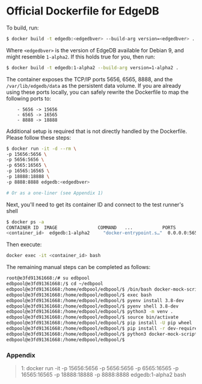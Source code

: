 Official Dockerfile for EdgeDB
==============================

To build, run:

```bash
$ docker build -t edgedb:<edgedbver> --build-arg version=<edgedbver> .
```

Where `<edgedbver>` is the version of EdgeDB available for Debian 9, and
might resemble `1-alpha2`. If this holds true for you, then run:

```bash
$ docker build -t edgedb:1-alpha2 --build-arg version=1-alpha2 .
```

The container exposes the TCP/IP ports 5656, 6565, 8888, and the `/var/lib/edgedb/data`
as the persistent data volume. If you are already using these ports locally,
you can safely rewrite the Dockerfile to map the following ports to:
```
    - 5656 -> 15656
    - 6565 -> 16565
    - 8888 -> 18888
```

Additional setup is required that is not directly handled by the Dockerfile. Please
follow these steps:

```bash
$ docker run -it -d --rm \
-p 15656:5656 \
-p 5656:5656 \
-p 6565:16565 \
-p 16565:16565 \
-p 18888:18888 \
-p 8888:8888 edgedb:<edgedbver>

# Or as a one-liner (see Appendix 1)
```

Next, you'll need to get its container ID and connect to the test runner's shell
```bash
$ docker ps -a
CONTAINER ID  IMAGE               COMMAND   ...           PORTS                       NAMES
<container_id>  edgedb:1-alpha2     "docker-entrypoint.s…"  0.0.0.0:5656->5656/tcp,...  competent_panini
```
Then execute:
```bash
docker exec -it <container_id> bash
```
The remaining manual steps can be completed as follows:
```bash
root@e3fd91361668:/# su edbpool 
edbpool@e3fd91361668:/$ cd ~/edbpool
edbpool@e3fd91361668:/home/edbpool/edbpool/$ /bin/bash docker-mock-scripts/phase_1/pyenv_installer.sh
edbpool@e3fd91361668:/home/edbpool/edbpool/$ exec bash
edbpool@e3fd91361668:/home/edbpool/edbpool/$ pyenv install 3.8-dev
edbpool@e3fd91361668:/home/edbpool/edbpool/$ pyenv shell 3.8-dev
edbpool@e3fd91361668:/home/edbpool/edbpool/$ python3 -m venv .
edbpool@e3fd91361668:/home/edbpool/edbpool/$ source bin/activate
edbpool@e3fd91361668:/home/edbpool/edbpool/$ pip install -U pip wheel
edbpool@e3fd91361668:/home/edbpool/edbpool/$ pip install -r dev-requirements.txt
edbpool@e3fd91361668:/home/edbpool/edbpool/$ python3 docker-mock-scripts/phase_2/rpc-server.py "docker-mock-scripts/config.json"
edbpool@e3fd91361668:/home/edbpool/edbpool/$ 
```

### Appendix
> 1: docker run -it -p 15656:5656 -p 5656:5656 -p 6565:16565 -p 16565:16565 -p 18888:18888 -p 8888:8888 edgedb:1-alpha2 bash
<!--
### Markup Junk
edbpool@e3fd91361668:/home/edbpool/edbpool/$ 
edbpool@e3fd91361668:/home/edbpool/edbpool/$ 
edbpool@e3fd91361668:/home/edbpool/edbpool/$ 


-->
